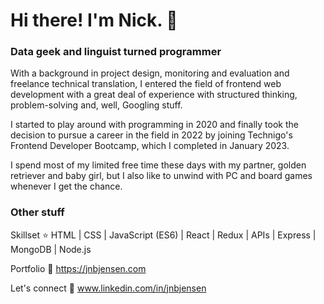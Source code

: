 # Hi there! I'm Nick. 👋

### Data geek and linguist turned programmer
With a background in project design, monitoring and evaluation and freelance technical translation, I entered the field of frontend web development with a great deal of experience with structured thinking, problem-solving and, well, Googling stuff.

I started to play around with programming in 2020 and finally took the decision to pursue a career in the field in 2022 by joining Technigo's Frontend Developer Bootcamp, which I completed in January 2023.

I spend most of my limited free time these days with my partner, golden retriever and baby girl, but I also like to unwind with PC and board games whenever I get the chance.

### Other stuff

Skillset ⭐
HTML | CSS | JavaScript (ES6) | React | Redux | APIs | Express | MongoDB | Node.js

Portfolio 🎨
https://jnbjensen.com

Let's connect 🤝
www.linkedin.com/in/jnbjensen

